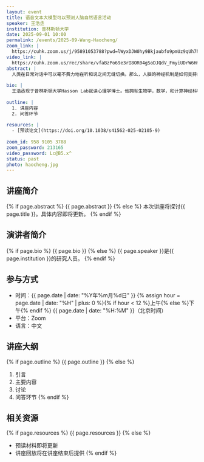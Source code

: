 ```yaml
---
layout: event
title: 语音文本大模型可以预测人脑自然语言活动
speaker: 王浩丞
institution: 普林斯顿大学
date: 2025-09-01 10:00
permalink: /events/2025-09-Wang-Haocheng/
zoom_link: |
  https://cuhk.zoom.us/j/95891053788?pwd=lWyxDJW0hy9Bkjaubfo9pmUz9qUh7h.1
video_link: |
  https://cuhk.zoom.us/rec/share/vfaBzPo69e3rI8OR04gSoDJQdV_FmyiUDrW6HmVjpraSkGttBTX3eOA30lqlEv2P.eTu93Xy9vLqWPF9a
abstract: |
  人类在日常对话中可以毫不费力地在听和说之间无缝切换。那么，人脑的神经机制是如何支持自然语言理解和生成的呢？在本研究中，我们采集了一个大规模的皮层脑电图（ECoG）数据集。被试者在长达一周的时间里，与病房中的家人、朋友、医生和医护人员等进行了开放式真实对话。我们从中提取出了总计约一百个小时（五十万词）的语言理解和生成的脑电图数据，以及同步的语音和文本信息。近年来快速发展的大语言模型为我们提供了一个分析自然数据的计算框架，因为这些模型能够捕捉到现实世界中语言的多样性和丰富的语境。我们使用了一个多模态语音转文本模型 Whisper，从中提取出声学、语音和语言的嵌入向量（vector embedding），并构建了一系列编码（encoding）模型，利用这些嵌入向量来预测大脑活动。结果显示，我们的编码模型能够准确预测语言理解和生成的时间序列，并且模型内部的处理层级与人类语言系统的层级结构相吻合。此外，基于嵌入向量的编码模型在预测大脑活动方面优于传统的符号模型。这些发现表明，大语言模型可以成为一个统一的计算框架，用于预测人脑语言理解和生成的时间进程、空间分布和层级结构。
  
bio: |
  王浩丞现于普林斯顿大学Hasson Lab就读心理学博士。他拥有生物学，数学，和计算神经科学学士学位。他目前使用大规模自然数据集和深度学习模型来研究人脑如何理解和生成语言。他的研究兴趣包括人脑语言系统与记忆系统的交流，脑对脑交流，和语言习得等。其研究成果已发表于Nature Human Behavior, Nature Communications, Nature Computational Science, eLife等期刊。
  
outline: |
  1. 讲座内容
  2. 问答环节
  
resources: |
  - [预读论文](https://doi.org/10.1038/s41562-025-02105-9)
  
zoom_id: 958 9105 3788
zoom_password: 213165
video_password: Lc@B5.x^
status: past
photo: haocheng.jpg
---
```


## 讲座简介

{% if page.abstract %}
{{ page.abstract }}
{% else %}
本次讲座将探讨{{ page.title }}。具体内容即将更新。
{% endif %}

## 演讲者简介

{% if page.bio %}
{{ page.bio }}
{% else %}
{{ page.speaker }}是{{ page.institution }}的研究人员。
{% endif %}

## 参与方式

- 时间：{{ page.date | date: "%Y年%m月%d日" }} {% assign hour = page.date | date: "%H" | plus: 0 %}{% if hour < 12 %}上午{% else %}下午{% endif %} {{ page.date | date: "%H:%M" }}（北京时间）
- 平台：Zoom
- 语言：中文

## 讲座大纲

{% if page.outline %}
{{ page.outline }}
{% else %}
1. 引言
2. 主要内容
3. 讨论
4. 问答环节
{% endif %}

## 相关资源

{% if page.resources %}
{{ page.resources }}
{% else %}
- 预读材料即将更新
- 讲座回放将在讲座结束后提供
{% endif %}
